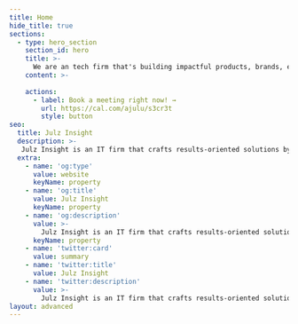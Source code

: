 ```yaml
---
title: Home
hide_title: true
sections:
  - type: hero_section
    section_id: hero
    title: >-
      We are an tech firm that's building impactful products, brands, experiences and solutions.
    content: >-
    
    actions:
      - label: Book a meeting right now! →
        url: https://cal.com/ajulu/s3cr3t
        style: button
seo:
  title: Julz Insight
  description: >-
   Julz Insight is an IT firm that crafts results-oriented solutions by building innovative and impactful products, brands, and experiences.
  extra:
    - name: 'og:type'
      value: website
      keyName: property
    - name: 'og:title'
      value: Julz Insight
      keyName: property
    - name: 'og:description'
      value: >-
        Julz Insight is an IT firm that crafts results-oriented solutions by building innovative and impactful products, brands, and experiences. shape the world.
      keyName: property
    - name: 'twitter:card'
      value: summary
    - name: 'twitter:title'
      value: Julz Insight
    - name: 'twitter:description'
      value: >-
        Julz Insight is an IT firm that crafts results-oriented solutions by building innovative and impactful products, brands, and experiences. shape the world.
layout: advanced
---
```

